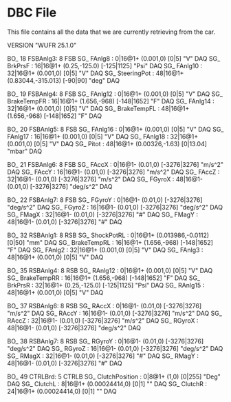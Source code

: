 # DBC File
This file contains all the data that we are currently retrieving from the car.

VERSION "WUFR 25.1.0"

BO_ 18 FSBAnlg3: 8 FSB
 SG_ FAnlg8 : 0|16@1+ (0.001,0) [0|5] "V" DAQ
 SG_ BrkPrsF : 16|16@1+ (0.25,-125.0) [-125|1125] "Psi" DAQ
 SG_ FAnlg10 : 32|16@1+ (0.001,0) [0|5] "V" DAQ
 SG_ SteeringPot : 48|16@1+ (0.83044,-315.013) [-90|90] "deg" DAQ

BO_ 19 FSBAnlg4: 8 FSB
 SG_ FAnlg12 : 0|16@1+ (0.001,0) [0|5] "V" DAQ
 SG_ BrakeTempFR : 16|16@1+ (1.656,-968) [-148|1652] "F" DAQ
 SG_ FAnlg14 : 32|16@1+ (0.001,0) [0|5] "V" DAQ
 SG_ BrakeTempFL : 48|16@1+ (1.656,-968) [-148|1652] "F" DAQ

BO_ 20 FSBAnlg5: 8 FSB
 SG_ FAnlg16 : 0|16@1+ (0.001,0) [0|5] "V" DAQ
 SG_ FAnlg17 : 16|16@1+ (0.001,0) [0|5] "V" DAQ
 SG_ FAnlg18 : 32|16@1+ (0.001,0) [0|5] "V" DAQ
 SG_ Pitot : 48|16@1+ (0.00326,-1.63) [0|13.04] "mbar" DAQ

BO_ 21 FSBAnlg6: 8 FSB
 SG_ FAccX : 0|16@1- (0.01,0) [-3276|3276] "m/s^2" DAQ
 SG_ FAccY : 16|16@1- (0.01,0) [-3276|3276] "m/s^2" DAQ
 SG_ FAccZ : 32|16@1- (0.01,0) [-3276|3276] "m/s^2" DAQ
 SG_ FGyroX : 48|16@1- (0.01,0) [-3276|3276] "deg/s^2" DAQ

BO_ 22 FSBAnlg7: 8 FSB
 SG_ FGyroY : 0|16@1- (0.01,0) [-3276|3276] "deg/s^2" DAQ
 SG_ FGyroZ : 16|16@1- (0.01,0) [-3276|3276] "deg/s^2" DAQ
 SG_ FMagX : 32|16@1- (0.01,0) [-3276|3276] "#" DAQ
 SG_ FMagY : 48|16@1- (0.01,0) [-3276|3276] "#" DAQ

BO_ 32 RSBAnlg1: 8 RSB
 SG_ ShockPotRL : 0|16@1+ (0.013986,-0.0112) [0|50] "mm" DAQ
 SG_ BrakeTempRL : 16|16@1+ (1.656,-968) [-148|1652] "F" DAQ
 SG_ FAnlg2 : 32|16@1+ (0.001,0) [0|5] "V" DAQ
 SG_ FAnlg3 : 48|16@1+ (0.001,0) [0|5] "V" DAQ

BO_ 35 RSBAnlg4: 8 RSB
 SG_ RAnlg12 : 0|16@1+ (0.001,0) [0|5] "V" DAQ
 SG_ BrakeTempRR : 16|16@1+ (1.656,-968) [-148|1652] "F" DAQ
 SG_ BrkPrsR : 32|16@1+ (0.25,-125.0) [-125|1125] "Psi" DAQ
 SG_ RAnlg15 : 48|16@1+ (0.001,0) [0|5] "V" DAQ

BO_ 37 RSBAnlg6: 8 RSB
 SG_ RAccX : 0|16@1- (0.01,0) [-3276|3276] "m/s^2" DAQ
 SG_ RAccY : 16|16@1- (0.01,0) [-3276|3276] "m/s^2" DAQ
 SG_ RAccZ : 32|16@1- (0.01,0) [-3276|3276] "m/s^2" DAQ
 SG_ RGyroX : 48|16@1- (0.01,0) [-3276|3276] "deg/s^2" DAQ

BO_ 38 RSBAnlg7: 8 RSB
 SG_ RGyroY : 0|16@1- (0.01,0) [-3276|3276] "deg/s^2" DAQ
 SG_ RGyroZ : 16|16@1- (0.01,0) [-3276|3276] "deg/s^2" DAQ
 SG_ RMagX : 32|16@1- (0.01,0) [-3276|3276] "#" DAQ
 SG_ RMagY : 48|16@1- (0.01,0) [-3276|3276] "#" DAQ

BO_ 49 CTRLBrd: 5 CTRLB
 SG_ ClutchPosition : 0|8@1+ (1,0) [0|255] "Deg" DAQ
 SG_ ClutchL : 8|16@1+ (0.00024414,0) [0|1] "" DAQ
 SG_ ClutchR : 24|16@1+ (0.00024414,0) [0|1] "" DAQ
